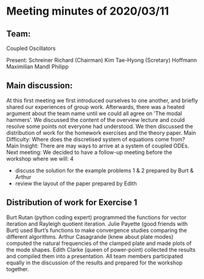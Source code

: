 # Meeting minutes of 2020/03/11

## Team:
Coupled Oscillators

Present:
Schreiner Richard (Chairman)
Kim Tae-Hyong (Scretary)
Hoffmann Maximilian
Mandl Philipp

## Main discussion:

At this first meeting we first introduced ourselves to one another, and
briefly shared our experiences of group work. Afterwards, there was a
heated argument about the team name until we could all agree on
’The modal hammers’. We discussed the content of the overview lecture and
could resolve some points not everyone had understood. We then discussed
the distribution of work for the homework exercises and the theory paper.
Main Difficulty:
Where does the discretised system of equations come from?
Main Insight:
There are may ways to arrive at a system of coupled ODEs.
Next meeting:
We decided to have a follow-up meeting before the workshop
where we will:
4
- discuss the solution for the example problems 1 & 2 prepared by Burt &
Arthur
- review the layout of the paper prepared by Edith

## Distribution of work for Exercise 1

Burt Rutan (python coding expert) programmed the functions for vector
iteration and Rayleigh quotient iteration.
Julie Payette (good friends with Burt) used Burt’s functions to make
convergence studies comparing the different algorithms.
Arthur Casagrande (knew about plate modes) computed the natural
frequencies of the clamped plate and made plots of the mode shapes.
Edith Clarke (queen of power-point) collected the results and compiled
them into a presentation.
All team members participated equally in the discussion of the results
and prepared for the workshop together.
